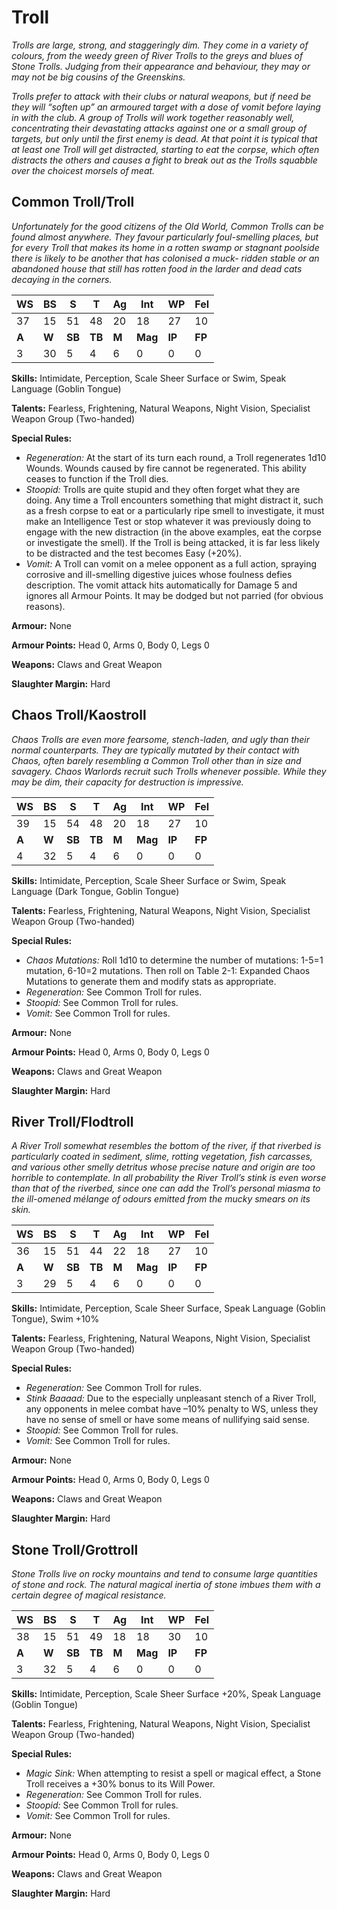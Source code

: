 # Troll

_Trolls are large, strong, and staggeringly dim. They come
in a variety of colours, from the weedy green of River
Trolls to the greys and blues of Stone Trolls. Judging from
their appearance and behaviour, they may or may not be big
cousins of the Greenskins._

_Trolls prefer to attack with their clubs or natural weapons,
but if need be they will “soften up” an armoured target with
a dose of vomit before laying in with the club. A group of
Trolls will work together reasonably well, concentrating
their devastating attacks against one or a small group of
targets, but only until the first enemy is dead. At that point
it is typical that at least one Troll will get distracted, starting
to eat the corpse, which often distracts the others and causes
a fight to break out as the Trolls squabble over the choicest
morsels of meat._

## Common Troll/Troll

_Unfortunately for the good citizens of the Old World,
Common Trolls can be found almost anywhere. They favour
particularly foul-smelling places, but for every Troll that
makes its home in a rotten swamp or stagnant poolside
there is likely to be another that has colonised a muck-
ridden stable or an abandoned house that still has rotten
food in the larder and dead cats decaying in the corners._

|**WS**|**BS**|**S**|**T**|**Ag**|**Int**|**WP**|**Fel**|
|--|--|-|-|--|---|--|---|
|37|15|51|48|20|18|27|10|
|**A**|**W**|**SB**|**TB**|**M**|**Mag**|**IP**|**FP**|
|3|30|5|4|6|0|0|0|

**Skills:** Intimidate, Perception, Scale Sheer Surface or Swim,
Speak Language (Goblin Tongue)

**Talents:** Fearless, Frightening, Natural Weapons, Night Vision,
Specialist Weapon Group (Two-handed)

**Special Rules:**
* _Regeneration:_ At the start of its turn each round, a
Troll regenerates 1d10 Wounds. Wounds caused
by fire cannot be regenerated. This ability ceases to
function if the Troll dies.
* _Stoopid:_ Trolls are quite stupid and they often forget
what they are doing. Any time a Troll encounters
something that might distract it, such as a fresh corpse
to eat or a particularly ripe smell to investigate, it must
make an Intelligence Test or stop whatever it was
previously doing to engage with the new distraction (in
the above examples, eat the corpse or investigate the
smell). If the Troll is being attacked, it is far less likely
to be distracted and the test becomes Easy (+20%).
* _Vomit:_ A Troll can vomit on a melee opponent as a full
action, spraying corrosive and ill-smelling digestive
juices whose foulness defies description. The vomit
attack hits automatically for Damage 5 and ignores all
Armour Points. It may be dodged but not parried (for
obvious reasons).

**Armour:** None

**Armour Points:** Head 0, Arms 0, Body 0, Legs 0

**Weapons:** Claws and Great Weapon

**Slaughter Margin:** Hard

## Chaos Troll/Kaostroll

_Chaos Trolls are even more fearsome, stench-laden, and
ugly than their normal counterparts. They are typically
mutated by their contact with Chaos, often barely
resembling a Common Troll other than in size and
savagery. Chaos Warlords recruit such Trolls whenever
possible. While they may be dim, their capacity for
destruction is impressive._

|**WS**|**BS**|**S**|**T**|**Ag**|**Int**|**WP**|**Fel**|
|--|--|-|-|--|---|--|---|
|39|15|54|48|20|18|27|10|
|**A**|**W**|**SB**|**TB**|**M**|**Mag**|**IP**|**FP**|
|4|32|5|4|6|0|0|0|

**Skills:** Intimidate, Perception, Scale Sheer Surface or
Swim, Speak Language (Dark Tongue, Goblin
Tongue)

**Talents:** Fearless, Frightening, Natural Weapons, Night
Vision, Specialist Weapon Group (Two-handed)

**Special Rules:**
* _Chaos Mutations:_ Roll 1d10 to determine the
number of mutations: 1-5=1 mutation, 6-10=2
mutations. Then roll on Table 2-1: Expanded
Chaos Mutations to generate them and modify stats
as appropriate.
* _Regeneration:_ See Common Troll for rules.
* _Stoopid:_ See Common Troll for rules.
* _Vomit:_ See Common Troll for rules.

**Armour:** None

**Armour Points:** Head 0, Arms 0, Body 0, Legs 0

**Weapons:** Claws and Great Weapon

**Slaughter Margin:** Hard

## River Troll/Flodtroll

_A River Troll somewhat resembles the bottom of the river,
if that riverbed is particularly coated in sediment, slime,
rotting vegetation, fish carcasses, and various other smelly
detritus whose precise nature and origin are too horrible to
contemplate. In all probability the River Troll’s stink is even
worse than that of the riverbed, since one can add the Troll’s
personal miasma to the ill-omened mélange of odours
emitted from the mucky smears on its skin._

|**WS**|**BS**|**S**|**T**|**Ag**|**Int**|**WP**|**Fel**|
|--|--|-|-|--|---|--|---|
|36|15|51|44|22|18|27|10|
|**A**|**W**|**SB**|**TB**|**M**|**Mag**|**IP**|**FP**|
|3|29|5|4|6|0|0|0|

**Skills:** Intimidate, Perception, Scale Sheer Surface, Speak
Language (Goblin Tongue), Swim +10%

**Talents:** Fearless, Frightening, Natural Weapons, Night
Vision, Specialist Weapon Group (Two-handed)

**Special Rules:**
* _Regeneration:_ See Common Troll for rules.
* _Stink Baaaad:_ Due to the especially unpleasant stench
of a River Troll, any opponents in melee combat have
–10% penalty to WS, unless they have no sense of
smell or have some means of nullifying said sense.
* _Stoopid:_ See Common Troll for rules.
* _Vomit:_ See Common Troll for rules.

**Armour:** None

**Armour Points:** Head 0, Arms 0, Body 0, Legs 0

**Weapons:** Claws and Great Weapon

**Slaughter Margin:** Hard

## Stone Troll/Grottroll

_Stone Trolls live on rocky mountains and tend to consume large
quantities of stone and rock. The natural magical inertia of
stone imbues them with a certain degree of magical resistance._

|**WS**|**BS**|**S**|**T**|**Ag**|**Int**|**WP**|**Fel**|
|--|--|-|-|--|---|--|---|
|38|15|51|49|18|18|30|10|
|**A**|**W**|**SB**|**TB**|**M**|**Mag**|**IP**|**FP**|
|3|32|5|4|6|0|0|0|

**Skills:** Intimidate, Perception, Scale Sheer Surface +20%,
Speak Language (Goblin Tongue)

**Talents:** Fearless, Frightening, Natural Weapons, Night
Vision, Specialist Weapon Group (Two-handed)

**Special Rules:**
* _Magic Sink:_ When attempting to resist a spell or
magical effect, a Stone Troll receives a +30% bonus
to its Will Power.
* _Regeneration:_ See Common Troll for rules.
* _Stoopid:_ See Common Troll for rules.
* _Vomit:_ See Common Troll for rules.

**Armour:** None

**Armour Points:** Head 0, Arms 0, Body 0, Legs 0

**Weapons:** Claws and Great Weapon

**Slaughter Margin:** Hard